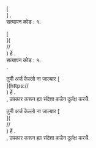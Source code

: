 [<br host>] .<br action>सत्यापन कोड : १.<br code>

[<br host>](<br protocol>//<br host>) हें .<br action>सत्यापन कोड : १.<br code>.

तुमी अर्ज केल्लो ना जाल्यार [<br host>](https://<br host>) हें .<br action>, उपकार करून ह्या संदेशा कडेन दुर्लक्ष करचें.

तुमी अर्ज केल्लो ना जाल्यार [<br host>](<br protocol>//<br host>) हें .<br action>, उपकार करून ह्या संदेशा कडेन दुर्लक्ष करचें.
